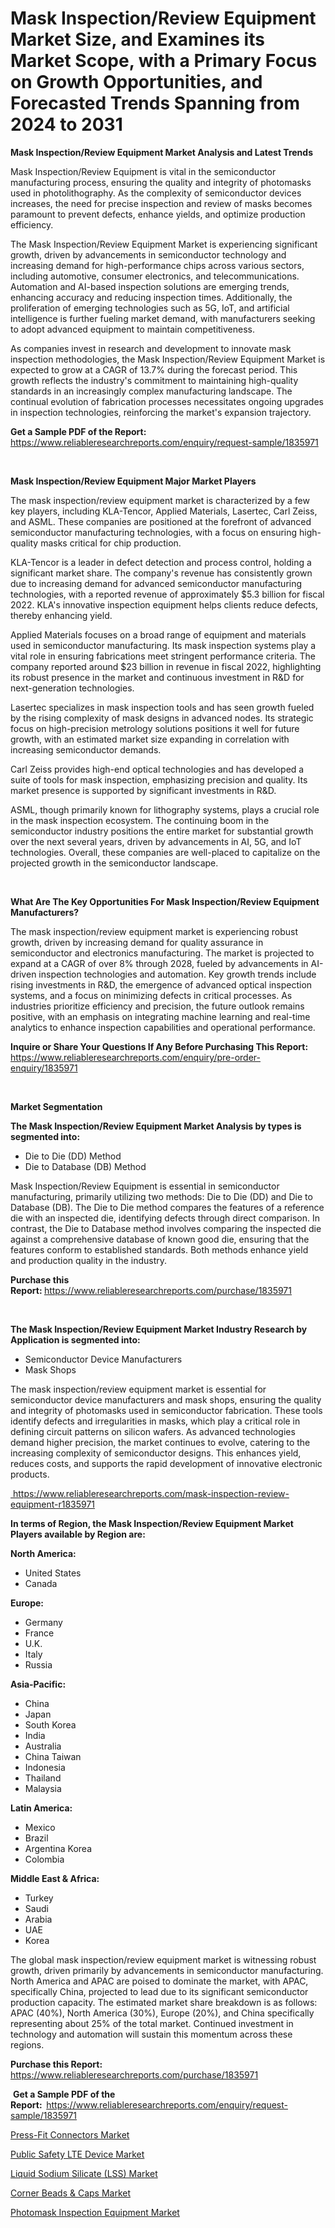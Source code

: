 <p><h1>Mask Inspection/Review Equipment Market Size, and Examines its Market Scope, with a Primary Focus on Growth Opportunities, and Forecasted Trends Spanning from 2024 to 2031</h1></p><p><strong>Mask Inspection/Review Equipment Market Analysis and Latest Trends</strong></p>
<p><p>Mask Inspection/Review Equipment is vital in the semiconductor manufacturing process, ensuring the quality and integrity of photomasks used in photolithography. As the complexity of semiconductor devices increases, the need for precise inspection and review of masks becomes paramount to prevent defects, enhance yields, and optimize production efficiency. </p><p>The Mask Inspection/Review Equipment Market is experiencing significant growth, driven by advancements in semiconductor technology and increasing demand for high-performance chips across various sectors, including automotive, consumer electronics, and telecommunications. Automation and AI-based inspection solutions are emerging trends, enhancing accuracy and reducing inspection times. Additionally, the proliferation of emerging technologies such as 5G, IoT, and artificial intelligence is further fueling market demand, with manufacturers seeking to adopt advanced equipment to maintain competitiveness. </p><p>As companies invest in research and development to innovate mask inspection methodologies, the Mask Inspection/Review Equipment Market is expected to grow at a CAGR of 13.7% during the forecast period. This growth reflects the industry's commitment to maintaining high-quality standards in an increasingly complex manufacturing landscape. The continual evolution of fabrication processes necessitates ongoing upgrades in inspection technologies, reinforcing the market's expansion trajectory.</p></p>
<p><strong>Get a Sample PDF of the Report:&nbsp;</strong> <a href="https://www.reliableresearchreports.com/enquiry/request-sample/1835971?utm_campaign=33&utm_medium=2&utm_source=Github&utm_content=ia&utm_term=31122024&utm_id=mask-inspectionreview-equipment">https://www.reliableresearchreports.com/enquiry/request-sample/1835971</a></p>
<p>&nbsp;</p>
<p><strong>Mask Inspection/Review Equipment Major Market Players</strong></p>
<p><p>The mask inspection/review equipment market is characterized by a few key players, including KLA-Tencor, Applied Materials, Lasertec, Carl Zeiss, and ASML. These companies are positioned at the forefront of advanced semiconductor manufacturing technologies, with a focus on ensuring high-quality masks critical for chip production.</p><p>KLA-Tencor is a leader in defect detection and process control, holding a significant market share. The company's revenue has consistently grown due to increasing demand for advanced semiconductor manufacturing technologies, with a reported revenue of approximately $5.3 billion for fiscal 2022. KLA's innovative inspection equipment helps clients reduce defects, thereby enhancing yield.</p><p>Applied Materials focuses on a broad range of equipment and materials used in semiconductor manufacturing. Its mask inspection systems play a vital role in ensuring fabrications meet stringent performance criteria. The company reported around $23 billion in revenue in fiscal 2022, highlighting its robust presence in the market and continuous investment in R&D for next-generation technologies.</p><p>Lasertec specializes in mask inspection tools and has seen growth fueled by the rising complexity of mask designs in advanced nodes. Its strategic focus on high-precision metrology solutions positions it well for future growth, with an estimated market size expanding in correlation with increasing semiconductor demands.</p><p>Carl Zeiss provides high-end optical technologies and has developed a suite of tools for mask inspection, emphasizing precision and quality. Its market presence is supported by significant investments in R&D.</p><p>ASML, though primarily known for lithography systems, plays a crucial role in the mask inspection ecosystem. The continuing boom in the semiconductor industry positions the entire market for substantial growth over the next several years, driven by advancements in AI, 5G, and IoT technologies. Overall, these companies are well-placed to capitalize on the projected growth in the semiconductor landscape.</p></p>
<p>&nbsp;</p>
<p><strong>What Are The Key Opportunities For Mask Inspection/Review Equipment Manufacturers?</strong></p>
<p><p>The mask inspection/review equipment market is experiencing robust growth, driven by increasing demand for quality assurance in semiconductor and electronics manufacturing. The market is projected to expand at a CAGR of over 8% through 2028, fueled by advancements in AI-driven inspection technologies and automation. Key growth trends include rising investments in R&D, the emergence of advanced optical inspection systems, and a focus on minimizing defects in critical processes. As industries prioritize efficiency and precision, the future outlook remains positive, with an emphasis on integrating machine learning and real-time analytics to enhance inspection capabilities and operational performance.</p></p>
<p><strong>Inquire or Share Your Questions If Any Before Purchasing This Report:</strong> <a href="https://www.reliableresearchreports.com/enquiry/pre-order-enquiry/1835971?utm_campaign=33&utm_medium=2&utm_source=Github&utm_content=ia&utm_term=31122024&utm_id=mask-inspectionreview-equipment">https://www.reliableresearchreports.com/enquiry/pre-order-enquiry/1835971</a></p>
<p>&nbsp;</p>
<p><strong>Market Segmentation</strong></p>
<p><strong>The Mask Inspection/Review Equipment Market Analysis by types is segmented into:</strong></p>
<p><ul><li>Die to Die (DD) Method</li><li>Die to Database (DB) Method</li></ul></p>
<p><p>Mask Inspection/Review Equipment is essential in semiconductor manufacturing, primarily utilizing two methods: Die to Die (DD) and Die to Database (DB). The Die to Die method compares the features of a reference die with an inspected die, identifying defects through direct comparison. In contrast, the Die to Database method involves comparing the inspected die against a comprehensive database of known good die, ensuring that the features conform to established standards. Both methods enhance yield and production quality in the industry.</p></p>
<p><strong>Purchase this Report:&nbsp;</strong><a href="https://www.reliableresearchreports.com/purchase/1835971?utm_campaign=33&utm_medium=2&utm_source=Github&utm_content=ia&utm_term=31122024&utm_id=mask-inspectionreview-equipment">https://www.reliableresearchreports.com/purchase/1835971</a></p>
<p>&nbsp;</p>
<p><strong>The Mask Inspection/Review Equipment Market Industry Research by Application is segmented into:</strong></p>
<p><ul><li>Semiconductor Device Manufacturers</li><li>Mask Shops</li></ul></p>
<p><p>The mask inspection/review equipment market is essential for semiconductor device manufacturers and mask shops, ensuring the quality and integrity of photomasks used in semiconductor fabrication. These tools identify defects and irregularities in masks, which play a critical role in defining circuit patterns on silicon wafers. As advanced technologies demand higher precision, the market continues to evolve, catering to the increasing complexity of semiconductor designs. This enhances yield, reduces costs, and supports the rapid development of innovative electronic products.</p></p>
<p><a href="https://www.reliableresearchreports.com/mask-inspection-review-equipment-r1835971?utm_campaign=33&utm_medium=2&utm_source=Github&utm_content=ia&utm_term=31122024&utm_id=mask-inspectionreview-equipment">&nbsp;https://www.reliableresearchreports.com/mask-inspection-review-equipment-r1835971</a></p>
<p><strong>In terms of Region, the Mask Inspection/Review Equipment Market Players available by Region are:</strong></p>
<p>
    <p> <strong> North America: </strong>
        <ul>
            <li>United States</li>
            <li>Canada</li>
        </ul>
        </p> 
    <p> <strong> Europe: </strong>
        <ul>
            <li>Germany</li>
            <li>France</li>
            <li>U.K.</li>
            <li>Italy</li>
            <li>Russia</li>
        </ul>
        </p> 
    <p> <strong> Asia-Pacific: </strong>
        <ul>
            <li>China</li>
            <li>Japan</li>
            <li>South Korea</li>
            <li>India</li>
            <li>Australia</li>
            <li>China Taiwan</li>
            <li>Indonesia</li>
            <li>Thailand</li>
            <li>Malaysia</li>
        </ul>
        </p> 
    <p> <strong> Latin America: </strong>
        <ul>
            <li>Mexico</li>
            <li>Brazil</li>
            <li>Argentina Korea</li>
            <li>Colombia</li>
        </ul>
        </p> 
    <p> <strong> Middle East & Africa: </strong>
        <ul>
            <li>Turkey</li>
            <li>Saudi</li>
            <li>Arabia</li>
            <li>UAE</li>
            <li>Korea</li>
        </ul>
    </p>
    </p>
<p><p>The global mask inspection/review equipment market is witnessing robust growth, driven primarily by advancements in semiconductor manufacturing. North America and APAC are poised to dominate the market, with APAC, specifically China, projected to lead due to its significant semiconductor production capacity. The estimated market share breakdown is as follows: APAC (40%), North America (30%), Europe (20%), and China specifically representing about 25% of the total market. Continued investment in technology and automation will sustain this momentum across these regions.</p></p>
<p><strong>Purchase this Report: </strong><a href="https://www.reliableresearchreports.com/purchase/1835971?utm_campaign=33&utm_medium=2&utm_source=Github&utm_content=ia&utm_term=31122024&utm_id=mask-inspectionreview-equipment">https://www.reliableresearchreports.com/purchase/1835971</a></p>
<p>&nbsp;<strong>Get a Sample PDF of the Report:&nbsp;&nbsp;</strong><a href="https://www.reliableresearchreports.com/enquiry/request-sample/1835971?utm_campaign=33&utm_medium=2&utm_source=Github&utm_content=ia&utm_term=31122024&utm_id=mask-inspectionreview-equipment">https://www.reliableresearchreports.com/enquiry/request-sample/1835971</a></p>
<p><strong></strong></p>
<p><p><a href="https://github.com/JakirUddin651/Market-Research-Report-List-1/blob/main/press-fit-connectors-market.md?utm_campaign=33&utm_medium=2&utm_source=Github&utm_content=ia&utm_term=31122024&utm_id=mask-inspectionreview-equipment">Press-Fit Connectors Market</a></p><p><a href="https://github.com/gerdabatiskzv9/Market-Research-Report-List-1/blob/main/public-safety-lte-device-market.md?utm_campaign=33&utm_medium=2&utm_source=Github&utm_content=ia&utm_term=31122024&utm_id=mask-inspectionreview-equipment">Public Safety LTE Device Market</a></p><p><a href="https://github.com/justalichtenberger/Market-Research-Report-List-1/blob/main/liquid-sodium-silicate-lss-market.md?utm_campaign=33&utm_medium=2&utm_source=Github&utm_content=ia&utm_term=31122024&utm_id=mask-inspectionreview-equipment">Liquid Sodium Silicate (LSS) Market</a></p><p><a href="https://github.com/bensemilia864/Market-Research-Report-List-1/blob/main/corner-beads-caps-market.md?utm_campaign=33&utm_medium=2&utm_source=Github&utm_content=ia&utm_term=31122024&utm_id=mask-inspectionreview-equipment">Corner Beads & Caps Market</a></p><p><a href="https://github.com/arnoldannice0/Market-Research-Report-List-1/blob/main/photomask-inspection-equipment-market.md?utm_campaign=33&utm_medium=2&utm_source=Github&utm_content=ia&utm_term=31122024&utm_id=mask-inspectionreview-equipment">Photomask Inspection Equipment Market</a></p></p>